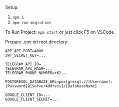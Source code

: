 Setup:
1. `npm i`
2. `npm run migration`

To Run Project:
`npm start` or just click F5 on VSCode


Prepare .env on root directory:
```
APP_API_PORT=4000
JWT_SECRET_KEY=...

TELEGRAM_API_ID=...
TELEGRAM_API_HASH=...
TELEGRAM_PHONE_NUMBER=+62...

POSTGRESQL_DATABASE_URL=postgresql://[Username]:[Password]@[ServerAddress]/[DatabaseName]

GOOGLE_CLIENT_ID=...
GOOGLE_CLIENT_SECRET=...
```